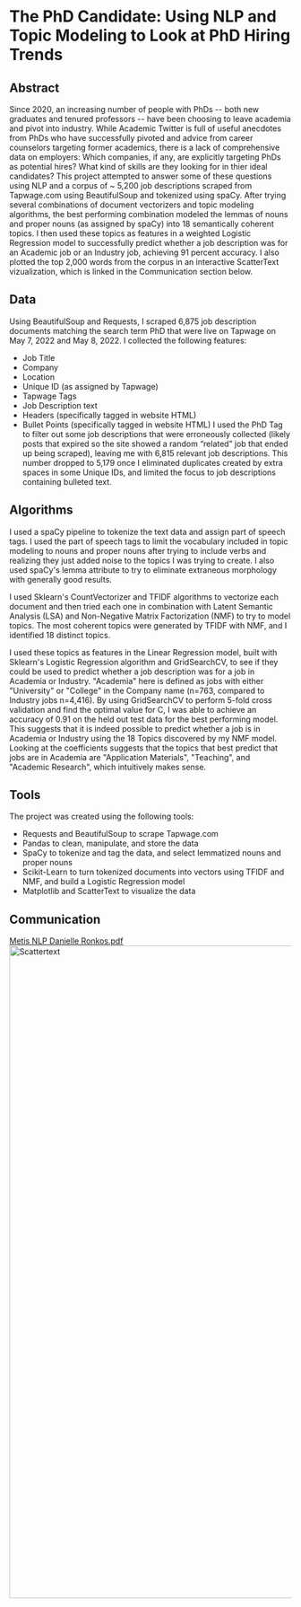 # The PhD Candidate: Using NLP and Topic Modeling to Look at PhD Hiring Trends

## Abstract
Since 2020, an increasing number of people with PhDs -- both new graduates and tenured professors -- have been choosing to leave academia and pivot into industry. While Academic Twitter is full of useful anecdotes from PhDs who have successfully pivoted and advice from career counselors targeting former academics, there is a lack of comprehensive data on employers: Which companies, if any, are explicitly targeting PhDs as potential hires? What kind of skills are they looking for in thier ideal candidates? This project attempted to answer some of these questions using NLP and a corpus of ~ 5,200 job descriptions scraped from Tapwage.com using BeautifulSoup and tokenized using spaCy. After trying several combinations of document vectorizers and topic modeling algorithms, the best performing combination modeled the lemmas of nouns and proper nouns (as assigned by spaCy) into 18 semantically coherent topics. I then used these topics as features in a weighted Logistic Regression model to successfully predict whether a job description was for an Academic job or an Industry job, achieving 91 percent accuracy. I also plotted the top 2,000 words from the corpus in an interactive ScatterText vizualization, which is linked in the Communication section below.

## Data
Using BeautifulSoup and Requests, I scraped 6,875 job description documents matching the search term PhD that were live on Tapwage on May 7, 2022 and May 8, 2022. I collected the following features:

- Job Title
- Company
- Location
- Unique ID (as assigned by Tapwage)
- Tapwage Tags
- Job Description text
- Headers (specifically tagged in website HTML)
- Bullet Points (specifically tagged in website HTML)
I used the PhD Tag to filter out some job descriptions that were erroneously collected (likely posts that expired so the site showed a random “related” job that ended up being scraped), leaving me with 6,815 relevant job descriptions. This number dropped to 5,179 once I eliminated duplicates created by extra spaces in some Unique IDs, and limited the focus to job descriptions containing bulleted text.

## Algorithms
I used a spaCy pipeline to tokenize the text data and assign part of speech tags. I used the part of speech tags to limit the vocabulary included in topic modeling to nouns and proper nouns after trying to include verbs and realizing they just added noise to the topics I was trying to create. I also used spaCy's lemma attribute to try to eliminate extraneous morphology with generally good results.

I used Sklearn's CountVectorizer and TFIDF algorithms to vectorize each document and then tried each one in combination with Latent Semantic Analysis (LSA) and Non-Negative Matrix Factorization (NMF) to try to model topics. The most coherent topics were generated by TFIDF with NMF, and I identified 18 distinct topics.

I used these topics as features in the Linear Regression model, built with Sklearn's Logistic Regression algorithm and GridSearchCV, to see if they could be used to predict whether a job description was for a job in Academia or Industry. "Academia" here is defined as jobs with either "University" or "College" in the Company name (n=763, compared to Industry jobs n=4,416). By using GridSearchCV to perform 5-fold cross validation and find the optimal value for C, I was able to achieve an accuracy of 0.91 on the held out test data for the best performing model. This suggests that it is indeed possible to predict whether a job is in Academia or Industry using the 18 Topics discovered by my NMF model. Looking at the coefficients suggests that the topics that best predict that jobs are in Academia are "Application Materials", "Teaching", and "Academic Research", which intuitively makes sense.

## Tools
The project was created using the following tools:
- Requests and BeautifulSoup to scrape Tapwage.com
- Pandas to clean, manipulate, and store the data
- SpaCy to tokenize and tag the data, and select lemmatized nouns and proper nouns
- Scikit-Learn to turn tokenized documents into vectors using TFIDF and NMF, and build a Logistic Regression model
- Matplotlib and ScatterText to visualize the data

## Communication

[Metis NLP Danielle Ronkos.pdf](https://github.com/dr-dronkos/Using-NLP-and-Topic-Modeling-to-Look-at-PhD-Hiring-Trends-Metis/files/8713173/Metis.NLP.Danielle.Ronkos.pdf)<img width="1163" alt="Scattertext" src="https://user-images.githubusercontent.com/95940978/168955727-3c767c64-8801-4988-99db-8b013b60dcc6.png">
